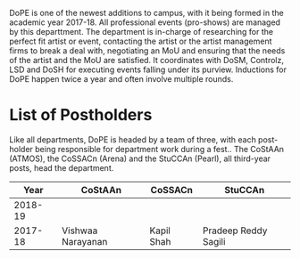 <!-- TITLE: Department of Professional Events -->
<!-- SUBTITLE: Department of Professional Events,or DoPE, takes care of all the professional events on campus. -->

DoPE is one of the newest additions to campus, with it being formed in the academic year 2017-18. All professional events (pro-shows) are managed by this departtment. The department is in-charge of researching for the perfect fit artist or event, contacting the artist or the artist management firms to break a deal with, negotiating an MoU and ensuring that the needs of the artist and the MoU are satisfied. It coordinates with DoSM, Controlz, LSD and DoSH for executing events falling under its purview. Inductions for DoPE happen twice a year and often involve multiple rounds.
# List of Postholders
Like all departments, DoPE is headed by a team of three, with each post-holder being responsible for department work during a fest.. The CoStAAn (ATMOS), the CoSSACn (Arena) and the StuCCAn (Pearl), all third-year posts, head the department.

<center>

| Year | CoStAAn | CoSSACn | StuCCAn |
|--|--|--|--|
| 2018-19 | | | |
| 2017-18 | Vishwaa Narayanan  | Kapil Shah | Pradeep Reddy Sagili |

</center>